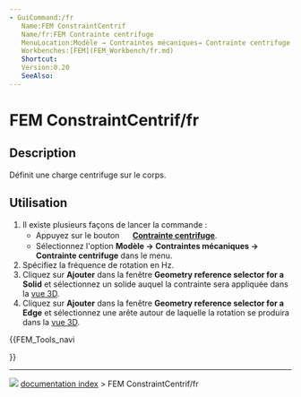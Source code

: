 ```yaml
---
- GuiCommand:/fr
   Name:FEM ConstraintCentrif
   Name/fr:FEM Contrainte centrifuge
   MenuLocation:Modèle → Contraintes mécaniques→ Contrainte centrifuge
   Workbenches:[FEM](FEM_Workbench/fr.md)
   Shortcut:
   Version:0.20
   SeeAlso:
---
```


# FEM ConstraintCentrif/fr

## Description

Définit une charge centrifuge sur le corps.

## Utilisation

1.  Il existe plusieurs façons de lancer la commande :
    -   Appuyez sur le bouton **<img src="images/FEM_ConstraintCentrif.svg" width=16px> [Contrainte centrifuge](FEM_ConstraintCentrif/fr.md)**.
    -   Sélectionnez l\'option **Modèle → Contraintes mécaniques → <img src="images/FEM_ConstraintCentrif.svg" width=16px> Contrainte centrifuge** dans le menu.
2.  Spécifiez la fréquence de rotation en Hz.
3.  Cliquez sur **Ajouter** dans la fenêtre **Geometry reference selector for a Solid** et sélectionnez un solide auquel la contrainte sera appliquée dans la [vue 3D](3D_view/fr.md).
4.  Cliquez sur **Ajouter** dans la fenêtre **Geometry reference selector for a Edge** et sélectionnez une arête autour de laquelle la rotation se produira dans la [vue 3D](3D_view/fr.md).





{{FEM_Tools_navi

}}



---
![](images/Right_arrow.png) [documentation index](../README.md) > FEM ConstraintCentrif/fr
